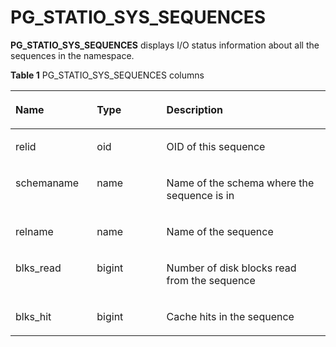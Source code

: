 # PG\_STATIO\_SYS\_SEQUENCES<a name="EN-US_TOPIC_0289899955"></a>

**PG\_STATIO\_SYS\_SEQUENCES**  displays I/O status information about all the sequences in the namespace.

**Table  1**  PG\_STATIO\_SYS\_SEQUENCES columns

<a name="en-us_topic_0283136912_en-us_topic_0237122461_en-us_topic_0059779192_t0c4480978c094cccb0638dd8517ac73c"></a>
<table><thead align="left"><tr id="en-us_topic_0283136912_en-us_topic_0237122461_en-us_topic_0059779192_ra0c3014205244eb3bcab45fbf93a506b"><th class="cellrowborder" valign="top" width="25.85%" id="mcps1.2.4.1.1"><p id="en-us_topic_0283136912_en-us_topic_0237122461_en-us_topic_0059779192_ae16d0bd9e1d6482d98ec3f580c77bff6"><a name="en-us_topic_0283136912_en-us_topic_0237122461_en-us_topic_0059779192_ae16d0bd9e1d6482d98ec3f580c77bff6"></a><a name="en-us_topic_0283136912_en-us_topic_0237122461_en-us_topic_0059779192_ae16d0bd9e1d6482d98ec3f580c77bff6"></a>Name</p>
</th>
<th class="cellrowborder" valign="top" width="22.09%" id="mcps1.2.4.1.2"><p id="en-us_topic_0283136912_en-us_topic_0237122461_en-us_topic_0059779192_a5d1ae72f9abd47969c4e1b267cdf4d1f"><a name="en-us_topic_0283136912_en-us_topic_0237122461_en-us_topic_0059779192_a5d1ae72f9abd47969c4e1b267cdf4d1f"></a><a name="en-us_topic_0283136912_en-us_topic_0237122461_en-us_topic_0059779192_a5d1ae72f9abd47969c4e1b267cdf4d1f"></a>Type</p>
</th>
<th class="cellrowborder" valign="top" width="52.059999999999995%" id="mcps1.2.4.1.3"><p id="en-us_topic_0283136912_en-us_topic_0237122461_en-us_topic_0059779192_a68870c1b190647c998e464a8bcdaf85e"><a name="en-us_topic_0283136912_en-us_topic_0237122461_en-us_topic_0059779192_a68870c1b190647c998e464a8bcdaf85e"></a><a name="en-us_topic_0283136912_en-us_topic_0237122461_en-us_topic_0059779192_a68870c1b190647c998e464a8bcdaf85e"></a>Description</p>
</th>
</tr>
</thead>
<tbody><tr id="en-us_topic_0283136912_en-us_topic_0237122461_en-us_topic_0059779192_rb0d843bf2619407599db5aa5ad19a0b5"><td class="cellrowborder" valign="top" width="25.85%" headers="mcps1.2.4.1.1 "><p id="en-us_topic_0283136912_en-us_topic_0237122461_en-us_topic_0059779192_a171440e6c16f42e5a9bce254797e2dcb"><a name="en-us_topic_0283136912_en-us_topic_0237122461_en-us_topic_0059779192_a171440e6c16f42e5a9bce254797e2dcb"></a><a name="en-us_topic_0283136912_en-us_topic_0237122461_en-us_topic_0059779192_a171440e6c16f42e5a9bce254797e2dcb"></a>relid</p>
</td>
<td class="cellrowborder" valign="top" width="22.09%" headers="mcps1.2.4.1.2 "><p id="en-us_topic_0283136912_en-us_topic_0237122461_en-us_topic_0059779192_a3b62cd4307164bf89f2efcc315c524ec"><a name="en-us_topic_0283136912_en-us_topic_0237122461_en-us_topic_0059779192_a3b62cd4307164bf89f2efcc315c524ec"></a><a name="en-us_topic_0283136912_en-us_topic_0237122461_en-us_topic_0059779192_a3b62cd4307164bf89f2efcc315c524ec"></a>oid</p>
</td>
<td class="cellrowborder" valign="top" width="52.059999999999995%" headers="mcps1.2.4.1.3 "><p id="en-us_topic_0283136912_en-us_topic_0237122461_en-us_topic_0059779192_ad7f80056d357412b885a5305379c2b67"><a name="en-us_topic_0283136912_en-us_topic_0237122461_en-us_topic_0059779192_ad7f80056d357412b885a5305379c2b67"></a><a name="en-us_topic_0283136912_en-us_topic_0237122461_en-us_topic_0059779192_ad7f80056d357412b885a5305379c2b67"></a>OID of this sequence</p>
</td>
</tr>
<tr id="en-us_topic_0283136912_en-us_topic_0237122461_en-us_topic_0059779192_r0dce0134bc0943a28faf3c5cdb70bb78"><td class="cellrowborder" valign="top" width="25.85%" headers="mcps1.2.4.1.1 "><p id="en-us_topic_0283136912_en-us_topic_0237122461_en-us_topic_0059779192_a0bbcb3814732469c99229cb825710541"><a name="en-us_topic_0283136912_en-us_topic_0237122461_en-us_topic_0059779192_a0bbcb3814732469c99229cb825710541"></a><a name="en-us_topic_0283136912_en-us_topic_0237122461_en-us_topic_0059779192_a0bbcb3814732469c99229cb825710541"></a>schemaname</p>
</td>
<td class="cellrowborder" valign="top" width="22.09%" headers="mcps1.2.4.1.2 "><p id="en-us_topic_0283136912_en-us_topic_0237122461_en-us_topic_0059779192_af47689ea1f8a4dd1890842e482a9f1dc"><a name="en-us_topic_0283136912_en-us_topic_0237122461_en-us_topic_0059779192_af47689ea1f8a4dd1890842e482a9f1dc"></a><a name="en-us_topic_0283136912_en-us_topic_0237122461_en-us_topic_0059779192_af47689ea1f8a4dd1890842e482a9f1dc"></a>name</p>
</td>
<td class="cellrowborder" valign="top" width="52.059999999999995%" headers="mcps1.2.4.1.3 "><p id="en-us_topic_0283136912_en-us_topic_0237122461_en-us_topic_0059779192_afdfab7d951f04f3ba8c5c891afefb519"><a name="en-us_topic_0283136912_en-us_topic_0237122461_en-us_topic_0059779192_afdfab7d951f04f3ba8c5c891afefb519"></a><a name="en-us_topic_0283136912_en-us_topic_0237122461_en-us_topic_0059779192_afdfab7d951f04f3ba8c5c891afefb519"></a>Name of the schema where the sequence is in</p>
</td>
</tr>
<tr id="en-us_topic_0283136912_en-us_topic_0237122461_en-us_topic_0059779192_r9d23e5576262476fa8af70fd1a4c7b78"><td class="cellrowborder" valign="top" width="25.85%" headers="mcps1.2.4.1.1 "><p id="en-us_topic_0283136912_en-us_topic_0237122461_en-us_topic_0059779192_ae0a7a9570e9049349832caeb27f80d39"><a name="en-us_topic_0283136912_en-us_topic_0237122461_en-us_topic_0059779192_ae0a7a9570e9049349832caeb27f80d39"></a><a name="en-us_topic_0283136912_en-us_topic_0237122461_en-us_topic_0059779192_ae0a7a9570e9049349832caeb27f80d39"></a>relname</p>
</td>
<td class="cellrowborder" valign="top" width="22.09%" headers="mcps1.2.4.1.2 "><p id="en-us_topic_0283136912_en-us_topic_0237122461_en-us_topic_0059779192_aa9b9913f931744bca5a45ab2afe4c9bb"><a name="en-us_topic_0283136912_en-us_topic_0237122461_en-us_topic_0059779192_aa9b9913f931744bca5a45ab2afe4c9bb"></a><a name="en-us_topic_0283136912_en-us_topic_0237122461_en-us_topic_0059779192_aa9b9913f931744bca5a45ab2afe4c9bb"></a>name</p>
</td>
<td class="cellrowborder" valign="top" width="52.059999999999995%" headers="mcps1.2.4.1.3 "><p id="en-us_topic_0283136912_en-us_topic_0237122461_en-us_topic_0059779192_ada0f28a765da47009b57df6d07c8fe05"><a name="en-us_topic_0283136912_en-us_topic_0237122461_en-us_topic_0059779192_ada0f28a765da47009b57df6d07c8fe05"></a><a name="en-us_topic_0283136912_en-us_topic_0237122461_en-us_topic_0059779192_ada0f28a765da47009b57df6d07c8fe05"></a>Name of the sequence</p>
</td>
</tr>
<tr id="en-us_topic_0283136912_en-us_topic_0237122461_en-us_topic_0059779192_r0e6c96aea6f844949acc8cb043d41f07"><td class="cellrowborder" valign="top" width="25.85%" headers="mcps1.2.4.1.1 "><p id="en-us_topic_0283136912_en-us_topic_0237122461_en-us_topic_0059779192_a3b5235c2df4c4b2fbb0172932f56dcf8"><a name="en-us_topic_0283136912_en-us_topic_0237122461_en-us_topic_0059779192_a3b5235c2df4c4b2fbb0172932f56dcf8"></a><a name="en-us_topic_0283136912_en-us_topic_0237122461_en-us_topic_0059779192_a3b5235c2df4c4b2fbb0172932f56dcf8"></a>blks_read</p>
</td>
<td class="cellrowborder" valign="top" width="22.09%" headers="mcps1.2.4.1.2 "><p id="en-us_topic_0283136912_en-us_topic_0237122461_en-us_topic_0059779192_a8105b1734a1e4230ac6605f96312e8b0"><a name="en-us_topic_0283136912_en-us_topic_0237122461_en-us_topic_0059779192_a8105b1734a1e4230ac6605f96312e8b0"></a><a name="en-us_topic_0283136912_en-us_topic_0237122461_en-us_topic_0059779192_a8105b1734a1e4230ac6605f96312e8b0"></a>bigint</p>
</td>
<td class="cellrowborder" valign="top" width="52.059999999999995%" headers="mcps1.2.4.1.3 "><p id="en-us_topic_0283136912_en-us_topic_0237122461_en-us_topic_0059779192_aac6d9c8d21dc472c93fbdd77bc7e1e31"><a name="en-us_topic_0283136912_en-us_topic_0237122461_en-us_topic_0059779192_aac6d9c8d21dc472c93fbdd77bc7e1e31"></a><a name="en-us_topic_0283136912_en-us_topic_0237122461_en-us_topic_0059779192_aac6d9c8d21dc472c93fbdd77bc7e1e31"></a>Number of disk blocks read from the sequence</p>
</td>
</tr>
<tr id="en-us_topic_0283136912_en-us_topic_0237122461_en-us_topic_0059779192_r432debc5c99d4f0598054e24adbc6926"><td class="cellrowborder" valign="top" width="25.85%" headers="mcps1.2.4.1.1 "><p id="en-us_topic_0283136912_en-us_topic_0237122461_en-us_topic_0059779192_abccb1f637f754499b2ae7953bde6746d"><a name="en-us_topic_0283136912_en-us_topic_0237122461_en-us_topic_0059779192_abccb1f637f754499b2ae7953bde6746d"></a><a name="en-us_topic_0283136912_en-us_topic_0237122461_en-us_topic_0059779192_abccb1f637f754499b2ae7953bde6746d"></a>blks_hit</p>
</td>
<td class="cellrowborder" valign="top" width="22.09%" headers="mcps1.2.4.1.2 "><p id="en-us_topic_0283136912_en-us_topic_0237122461_en-us_topic_0059779192_a4350575a8f034a959751d2d5ff5d9e2a"><a name="en-us_topic_0283136912_en-us_topic_0237122461_en-us_topic_0059779192_a4350575a8f034a959751d2d5ff5d9e2a"></a><a name="en-us_topic_0283136912_en-us_topic_0237122461_en-us_topic_0059779192_a4350575a8f034a959751d2d5ff5d9e2a"></a>bigint</p>
</td>
<td class="cellrowborder" valign="top" width="52.059999999999995%" headers="mcps1.2.4.1.3 "><p id="en-us_topic_0283136912_en-us_topic_0237122461_en-us_topic_0059779192_ac611a97bd7cc45fd886e5620883918a8"><a name="en-us_topic_0283136912_en-us_topic_0237122461_en-us_topic_0059779192_ac611a97bd7cc45fd886e5620883918a8"></a><a name="en-us_topic_0283136912_en-us_topic_0237122461_en-us_topic_0059779192_ac611a97bd7cc45fd886e5620883918a8"></a>Cache hits in the sequence</p>
</td>
</tr>
</tbody>
</table>

